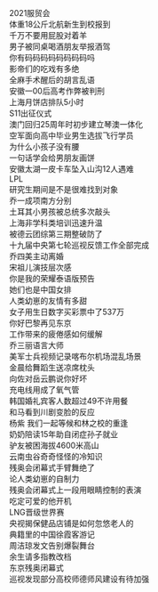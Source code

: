 2021服贸会  
体重18公斤北航新生到校报到  
千万不要用屁股对着羊  
男子被同桌喝酒朋友举报酒驾  
你有码码码码码码码码吗  
影帝们的吃戏有多绝  
全麻手术醒后的胡言乱语  
安徽一00后高考作弊被判刑  
上海月饼店排队5小时  
S11出征仪式  
澳门回归25周年时初步建立琴澳一体化  
空军面向高中毕业男生选拔飞行学员  
为什么小孩子没有腰  
一句话学会给男朋友画饼  
安徽太湖一皮卡车坠入山沟12人遇难  
LPL  
研究生期间是不是很难找到对象  
乔一成项南方分别  
土耳其小男孩被总统多次敲头  
上海非学科类培训迅速升温  
被德云团综第三期整破防了  
十九届中央第七轮巡视反馈工作全部完成  
乔四美主动离婚  
宋祖儿演技层次感  
你是我的荣耀泰语版预告  
她们也是中国女排  
人类幼崽的友情有多甜  
女子用生日数字买彩票中了537万  
你好巴黎再见东京  
工作带来的疲倦感如何缓解  
乔三丽语言大师  
美军士兵视频记录喀布尔机场混乱场景  
金晨给舞蹈生送凉席枕头  
向佐对岳云鹏说你好坏  
充电线用成了氧气管  
韩国婚礼宾客人数超过49不许用餐  
和马看到川剧变脸的反应  
杨紫 我们一起等候和林之校的重逢  
奶奶陪读15年助自闭症孙子就业  
驴友被困海拔4600米高山  
云南虫谷奇奇怪怪的冷知识  
残奥会闭幕式手臂舞绝了  
论人类幼崽的自制力  
残奥会闭幕式上一段用眼睛控制的表演  
吃定可爱的他开机  
LNG晋级世界赛  
央视揭保健品店铺是如何忽悠老人的  
典籍里的中国徐霞客游记  
周洁琼发文告别爆裂舞台  
余生请多指教改档  
东京残奥闭幕式  
巡视发现部分高校师德师风建设有待加强  
